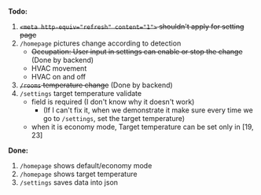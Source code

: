 **Todo:**
1. ~~`<meta http-equiv="refresh" content="1">` shouldn't apply for setting page~~
2. `/homepage` pictures change according to detection
    - ~~Occupation: User input in settings can enable or stop the change~~ (Done by backend)
    - HVAC movement
    - HVAC on and off
3. ~~`/rooms` temperature change~~ (Done by backend)
4. `/settings` target temperature validate
    - field is required (I don't know why it doesn't work) 
        - (If I can't fix it, when we demonstrate it make sure every time we go to `/settings`, set the target temperature)
    - when it is economy mode, Target temperature can be set only in [19, 23]

**Done:**
1. `/homepage` shows default/economy mode
2. `/homepage` shows target temperature
3. `/settings` saves data into json